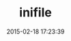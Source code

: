 ---
layout: post
title:  "inifile"
repo:   "twp/inifile"
date:   2015-02-18 17:23:39
gemurl: http://rubygems.org/gems/inifile
---